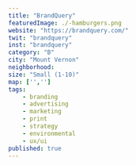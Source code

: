 ```yaml
---
title: "BrandQuery"
featuredImage: ./-hamburgers.png
website: "https://brandquery.com/"
twit: "brandquery"
inst: "brandquery"
category: "B"
city: "Mount Vernon"
neighborhood:
size: "Small (1-10)"
map: ['','']
tags:
    - branding
    - advertising
    - marketing
    - print
    - strategy
    - environmental
    - ux/ui
published: true
---
```




